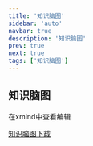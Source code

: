 ```yaml
---
title: '知识脑图'
sidebar: 'auto'
navbar: true
description: '知识脑图'
prev: true
next: true
tags: ['知识脑图']
---
```


## 知识脑图

在xmind中查看编辑

<a href='/interview/知识脑图.xmind' download>知识脑图下载</a>
